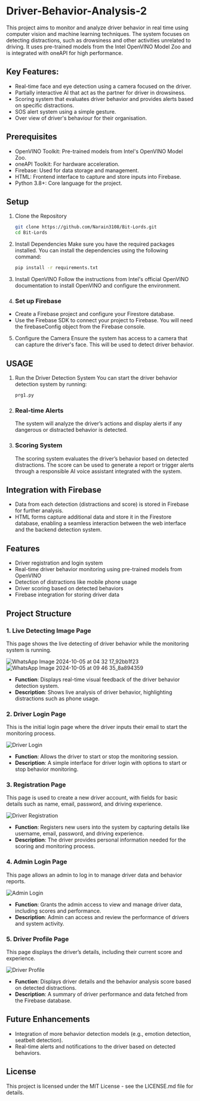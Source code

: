 # Driver-Behavior-Analysis-2

This project aims to monitor and analyze driver behavior in real time using computer vision and machine learning techniques. The system focuses on detecting distractions, such as drowsiness and other activities unrelated to driving. It uses pre-trained models from the Intel OpenVINO Model Zoo and is integrated with oneAPI for high performance.

## Key Features:

- Real-time face and eye detection using a camera focused on the driver.
- Partially interactive AI that act as the partner for driver in drowsiness.
- Scoring system that evaluates driver behavior and provides alerts based on specific distractions.
- SOS alert system using a simple gesture.
- Over view of driver's behaviour for their organisation.

## Prerequisites

- OpenVINO Toolkit: Pre-trained models from Intel's OpenVINO Model Zoo.
- oneAPI Toolkit: For hardware acceleration.
- Firebase: Used for data storage and management.
- HTML: Frontend interface to capture and store inputs into Firebase.
- Python 3.8+: Core language for the project.

## Setup

1. Clone the Repository

   ```bash
   git clone https://github.com/Narain3108/Bit-Lords.git
   cd Bit-Lords
2. Install Dependencies Make sure you have the required packages installed. You can install the dependencies using the following command:

   ```bash
   pip install -r requirements.txt
3. Install OpenVINO Follow the instructions from Intel's official OpenVINO documentation to install OpenVINO and configure the environment.
4. ### Set up Firebase
- Create a Firebase project and configure your Firestore database.
- Use the Firebase SDK to connect your project to Firebase. You will need the firebaseConfig object from the Firebase console.
5. Configure the Camera Ensure the system has access to a camera that can capture the driver's face. This will be used to detect driver behavior.

## USAGE
1. Run the Driver Detection System You can start the driver behavior detection system by running:
   ```bash
   prg1.py
2. ### Real-time Alerts
   The system will analyze the driver’s actions and display alerts if any dangerous or distracted behavior is detected.
3. ### Scoring System
   The scoring system evaluates the driver’s behavior based on detected distractions. The score can be used to generate a report or trigger alerts through a responsible AI voice assistant integrated with the system.

## Integration with Firebase
- Data from each detection (distractions and score) is stored in Firebase for further analysis.
- HTML forms capture additional data and store it in the Firestore database, enabling a seamless interaction between the web interface and the backend detection system.
  
## Features

- Driver registration and login system
- Real-time driver behavior monitoring using pre-trained models from OpenVINO
- Detection of distractions like mobile phone usage
- Driver scoring based on detected behaviors
- Firebase integration for storing driver data

## Project Structure

### 1. Live Detecting Image Page
This page shows the live detecting of driver behavior while the monitoring system is running.

![WhatsApp Image 2024-10-05 at 04 32 17_92bb1f23](https://github.com/user-attachments/assets/b21cc0d2-9c01-4da2-acf6-af6393dab581)
![WhatsApp Image 2024-10-05 at 09 46 35_8a894359](https://github.com/user-attachments/assets/b36e6029-e38c-4d58-91b2-ff866ac36c1c)

- **Function**: Displays real-time visual feedback of the driver behavior detection system.
- **Description**: Shows live analysis of driver behavior, highlighting distractions such as phone usage.

### 2. Driver Login Page
This is the initial login page where the driver inputs their email to start the monitoring process.

![Driver Login](https://github.com/user-attachments/assets/e8289ff6-fe94-4096-9d37-befdaeb88c09)



- **Function**: Allows the driver to start or stop the monitoring session.
- **Description**: A simple interface for driver login with options to start or stop behavior monitoring.

### 3. Registration Page
This page is used to create a new driver account, with fields for basic details such as name, email, password, and driving experience.

![Driver Registration](https://github.com/user-attachments/assets/ba2abaaa-02eb-42b7-ba21-b4c323e74d0c)


- **Function**: Registers new users into the system by capturing details like username, email, password, and driving experience.
- **Description**: The driver provides personal information needed for the scoring and monitoring process.

### 4. Admin Login Page
This page allows an admin to log in to manage driver data and behavior reports.

![Admin Login](https://github.com/user-attachments/assets/f3c4d631-ed69-4b2e-8118-ccc4b17c615a)


- **Function**: Grants the admin access to view and manage driver data, including scores and performance.
- **Description**: Admin can access and review the performance of drivers and system activity.

### 5. Driver Profile Page
This page displays the driver’s details, including their current score and experience.

![Driver Profile](https://github.com/user-attachments/assets/49105bc1-296e-4724-b3ba-c098c1d06b0f)


- **Function**: Displays driver details and the behavior analysis score based on detected distractions.
- **Description**: A summary of driver performance and data fetched from the Firebase database.

## Future Enhancements
- Integration of more behavior detection models (e.g., emotion detection, seatbelt detection).
- Real-time alerts and notifications to the driver based on detected behaviors.

## License
This project is licensed under the MIT License - see the LICENSE.md file for details.
